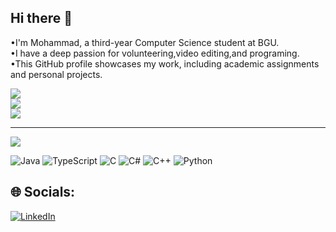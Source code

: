 ## Hi there 👋
•I'm Mohammad, a third-year Computer Science student at BGU.<br/>
•I have a deep passion for volunteering,video editing,and programing.<br/>
•This GitHub profile showcases my work, including academic assignments and personal projects.<br/>

![](https://github-readme-stats.vercel.app/api?username=MohamadAlreati&theme=dark&hide_border=false&include_all_commits=false&count_private=false)<br/>
![](https://github-readme-streak-stats.herokuapp.com/?user=MohamadAlreati&theme=dark&hide_border=false)<br/>
![](https://github-readme-stats.vercel.app/api/top-langs/?username=MohamadAlreati&theme=dark&hide_border=false&include_all_commits=false&count_private=false&layout=compact)

---
[![](https://visitcount.itsvg.in/api?id=MohamadAlreati&icon=0&color=0)](https://visitcount.itsvg.in)

![Java](https://img.shields.io/badge/java-%23ED8B00.svg?style=for-the-badge&logo=openjdk&logoColor=white) ![TypeScript](https://img.shields.io/badge/typescript-%23007ACC.svg?style=for-the-badge&logo=typescript&logoColor=white) ![C](https://img.shields.io/badge/c-%2300599C.svg?style=for-the-badge&logo=c&logoColor=white) ![C#](https://img.shields.io/badge/c%23-%23239120.svg?style=for-the-badge&logo=csharp&logoColor=white) ![C++](https://img.shields.io/badge/c++-%2300599C.svg?style=for-the-badge&logo=c%2B%2B&logoColor=white) ![Python](https://img.shields.io/badge/python-3670A0?style=for-the-badge&logo=python&logoColor=ffdd54)


## 🌐 Socials:
[![LinkedIn](https://img.shields.io/badge/LinkedIn-%230077B5.svg?logo=linkedin&logoColor=white)](https://linkedin.com/in/https://www.linkedin.com/in/mohamad-ibraheem-929514254/) 
